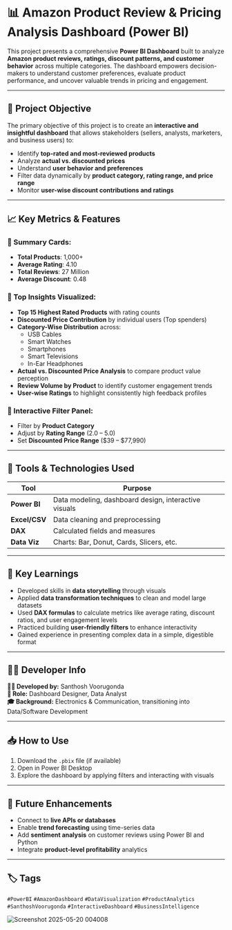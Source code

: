 # 📊 Amazon Product Review & Pricing Analysis Dashboard (Power BI)

This project presents a comprehensive **Power BI Dashboard** built to analyze **Amazon product reviews, ratings, discount patterns, and customer behavior** across multiple categories. The dashboard empowers decision-makers to understand customer preferences, evaluate product performance, and uncover valuable trends in pricing and engagement.

---

## 📌 Project Objective

The primary objective of this project is to create an **interactive and insightful dashboard** that allows stakeholders (sellers, analysts, marketers, and business users) to:

- Identify **top-rated and most-reviewed products**
- Analyze **actual vs. discounted prices**
- Understand **user behavior and preferences**
- Filter data dynamically by **product category, rating range, and price range**
- Monitor **user-wise discount contributions and ratings**

---

## 📈 Key Metrics & Features

### 🔹 Summary Cards:
- **Total Products**: 1,000+
- **Average Rating**: 4.10
- **Total Reviews**: 27 Million
- **Average Discount**: 0.48

### 🔹 Top Insights Visualized:
- **Top 15 Highest Rated Products** with rating counts
- **Discounted Price Contribution** by individual users (Top spenders)
- **Category-Wise Distribution** across:
  - USB Cables
  - Smart Watches
  - Smartphones
  - Smart Televisions
  - In-Ear Headphones
- **Actual vs. Discounted Price Analysis** to compare product value perception
- **Review Volume by Product** to identify customer engagement trends
- **User-wise Ratings** to highlight consistently high feedback profiles

### 🔹 Interactive Filter Panel:
- Filter by **Product Category**
- Adjust by **Rating Range** (2.0 – 5.0)
- Set **Discounted Price Range** ($39 – $77,990)

---

## 💼 Tools & Technologies Used

| Tool         | Purpose                         |
|--------------|----------------------------------|
| **Power BI** | Data modeling, dashboard design, interactive visuals |
| **Excel/CSV** | Data cleaning and preprocessing |
| **DAX**      | Calculated fields and measures |
| **Data Viz** | Charts: Bar, Donut, Cards, Slicers, etc. |

---

## 📌 Key Learnings

- Developed skills in **data storytelling** through visuals
- Applied **data transformation techniques** to clean and model large datasets
- Used **DAX formulas** to calculate metrics like average rating, discount ratios, and user engagement levels
- Practiced building **user-friendly filters** to enhance interactivity
- Gained experience in presenting complex data in a simple, digestible format

---

## 🧑‍💻 Developer Info

**👨‍💻 Developed by:** Santhosh Voorugonda  
**🔧 Role:** Dashboard Designer, Data Analyst  
**🎓 Background:** Electronics & Communication, transitioning into Data/Software Development

---

## 📥 How to Use

1. Download the `.pbix` file (if available)
2. Open in Power BI Desktop
3. Explore the dashboard by applying filters and interacting with visuals
---

## 🚀 Future Enhancements

- Connect to **live APIs or databases**
- Enable **trend forecasting** using time-series data
- Add **sentiment analysis** on customer reviews using Power BI and Python
- Integrate **product-level profitability** analytics

---

## 🏷️ Tags

`#PowerBI` `#AmazonDashboard` `#DataVisualization` `#ProductAnalytics` `#SanthoshVoorugonda` `#InteractiveDashboard` `#BusinessIntelligence`

![Screenshot 2025-05-20 004008](https://github.com/user-attachments/assets/0e30c9d4-358a-468f-891c-329a86a91e2e)

